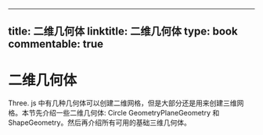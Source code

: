 
---
title: 二维几何体
linktitle: 二维几何体
type: book
commentable: true
---

# 二维几何体

Three. js 中有几种几何体可以创建二维网格，但是大部分还是用来创建三维网格。本节先介绍一些二维几何体: Circle GeometryPlaneGeometry 和 ShapeGeometry。然后再介绍所有可用的基础三维几何体。

    